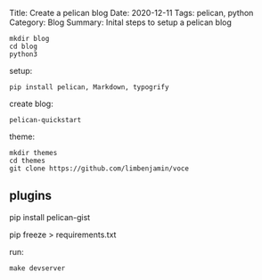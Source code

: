 Title: Create a pelican blog
Date: 2020-12-11
Tags: pelican, python
Category: Blog
Summary: Inital steps to setup a pelican blog


```
mkdir blog
cd blog
python3 
```

setup:
```
pip install pelican, Markdown, typogrify
```

create blog:
```
pelican-quickstart
```

theme:

```
mkdir themes
cd themes
git clone https://github.com/limbenjamin/voce
```



## plugins

pip install pelican-gist

pip freeze > requirements.txt



run:

```
make devserver
```
